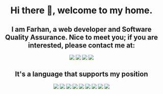 ### <h1 align="center">Hi there 👋, welcome to my home.</h1>

<h2 align="center">I am Farhan, a web developer and Software Quality Assurance. Nice to meet you; if you are interested, please contact me at:</h2>

<div align="center" >
<a href="https://mail.google.com/mail/u/0/?hl=en&tab=wm#inbox?          
compose=GTvVlcSMTFMtzBTwPNpZgVCVgThdRNdqPCZJBPbpWTKSRPBfdXQMQHhnBWfSWjVGCztlZZBgQLhxG"><img src="https://img.shields.io/badge/Gmail-D14836?style=for-the-badge&logo=gmail&logoColor=white"></a>
<a href="https://api.whatsapp.com/send?phone=6283179727076"><img src="https://img.shields.io/badge/WhatsApp-25D366?style=for-the-badge&logo=whatsapp&logoColor=white"></a>
<a href="https://www.instagram.com/farhannovaaal/"><img src="https://img.shields.io/badge/Instagram-E4405F?style=for-the-badge&logo=instagram&logoColor=white"></a>
<a href="https://www.linkedin.com/in/farhan-noval-38559a140/"><img src="https://img.shields.io/badge/LinkedIn-0077B5?style=for-the-badge&logo=linkedin&logoColor=white"></a>


 
<h2 align="center"> It's a language that supports my position </h2>



<div align="center">
<img src="https://img.shields.io/badge/HTML-239120?style=for-the-badge&logo=html5&logoColor=white">
<img src="https://img.shields.io/badge/CSS-239120?&style=for-the-badge&logo=css3&logoColor=white">
<img src="https://img.shields.io/badge/JavaScript-F7DF1E?style=for-the-badge&logo=javascript&logoColor=black">
<img src="https://img.shields.io/badge/PHP-777BB4?style=for-the-badge&logo=php&logoColor=white">
<img src="https://img.shields.io/badge/React-20232A?style=for-the-badge&logo=react&logoColor=61DAF">
<img src="https://img.shields.io/badge/jQuery-0769AD?style=for-the-badge&logo=jquery&logoColor=white">
<img src="https://img.shields.io/badge/MySQL-00000F?style=for-the-badge&logo=mysql&logoColor=white">
<img src="https://img.shields.io/badge/Bootstrap-563D7C?style=for-the-badge&logo=bootstrap&logoColor=white">
<img src="https://img.shields.io/badge/Tailwind_CSS-38B2AC?style=for-the-badge&logo=tailwind-css&logoColor=white">
</div>
 

<!--
**Farhannovaal/farhannovaal** is a ✨ _special_ ✨ repository because its `README.md` (this file) appears on your GitHub profile.

